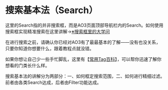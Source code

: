 # 搜索基本法（Search）

这里的Search指的并非搜索框，而是AO3页面顶部导航栏内的Search。如何使用搜索框实现精准搜索在这里讲解→[※搜索框里的大学问](../sou-suo-kuang-li-de-da-xue-wen.md)

在进行搜索之前，请确认你已经对AO3有了最最基本的了解——没有也没关系，只要你知道你想要什么，跟着教程点就没错。

如果你想让自己少一些手忙脚乱，这里有【[常用Tag百科](../chang-yong-tag-bai-ke.md)】，可以帮你迅速了解你想看的门类长什么样。

搜索基本法的讲解分为两部分：一、如何框定搜索范围，二、如何进行精细过滤。前者由各类Search达成，后者由Filter功能达成。
